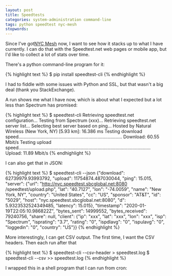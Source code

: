 ```yaml
---
layout: post
title: Speedtests
categories: system-administration command-line
tags: python speedtest nyc-mesh
stopwords:
---
```


Since I've got[NYC Mesh](https://www.nycmesh.net) now, I want to see
how it stacks up to what I have currently. I can do that with the Speedtest.net
web pages or mobile app, but I'd like to collect a lot of stats over
time.

<!--more-->

There's a python command-line program for it:

{% highlight text %}
$ pip install speedtest-cli
{% endhighlight %}

I had to fiddle with some issues with Python and SSL, but that wasn't
a big deal (thank you StackExchange).

A run shows me what I have now, which is about what I expected but a
lot less than Spectrum has promised:

{% highlight text %}
$ speedtest-cli
Retrieving speedtest.net configuration...
Testing from Spectrum (xxx)...
Retrieving speedtest.net server list...
Selecting best server based on ping...
Hosted by Natural Wireless (New York, NY) [5.93 km]: 16.386 ms
Testing download speed................................................................................
Download: 60.55 Mbit/s
Testing upload speed......................................................................................................
Upload: 11.89 Mbit/s
{% endhighlight %}

I can also get that in JSON:

{% highlight text %}
$ speedtest-cli --json
{"download": 62739979.93993792, "upload": 11754874.487030044,
"ping": 15.015, "server": {"url": "http://nyc.speedtest.sbcglobal.net:8080
/speedtest/upload.php", "lat": "40.7127", "lon": "-74.0059", "name":
"New York, NY", "country": "United States", "cc": "US", "sponsor":
"AT&T", "id": "5029", "host": "nyc.speedtest.sbcglobal.net:8080",
"d": 5.9323532524349485, "latency": 15.015}, "timestamp":
"2020-01-19T22:05:10.986822Z", "bytes_sent": 14999552, "bytes_received":
79240756, "share": null, "client": {"ip": "xxx", "lat":
"xxx", "lon": "xxx", "isp": "Spectrum", "isprating": "3.7",
"rating": "0", "ispdlavg": "0", "ispulavg": "0", "loggedin": "0",
"country": "US"}}
{% endhighlight %}

More interestingly, I can get CSV output. The first time, I want the
CSV headers. Then each run after that

{% highlight text %}
$ speedtest-cli --csv-header > speedtest.log
$ speedtest-cli --csv >> speedtest.log
{% endhighlight %}

I wrapped this in a shell program that I can run from cron:

<script src="https://gist.github.com/briandfoy/ba285633dc01ea1b2cfc63adea5032b1.js"></script>



